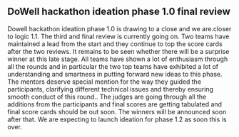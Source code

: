 
## DoWell hackathon ideation phase 1.0 final review 

Dowell hackathon ideation phase 1.0 is drawing to a close and we are.closer to logic 1.1. The third and final review is currently going on. Two teams have maintained a lead from the start and they continue to top the score cards after the two reviews. It remains to be seen whether there will be a surprise winner at this late stage. All teams have shown a lot of enthusiasm through all the rounds and in particular the two top teams have exhibited a lot of understanding and smartness in putting forward new ideas to this phase. The mentors deserve special mention for the way they guided the participants, clarifying different technical issues and thereby ensuring smooth conduct of this round.. The judges are going through all the additions from the participants and final scores are getting tabulated and final score cards should be out soon. The winners will be announced soon after that.  We are expecting to launch ideation for phase 1.2 as soon this is over.
